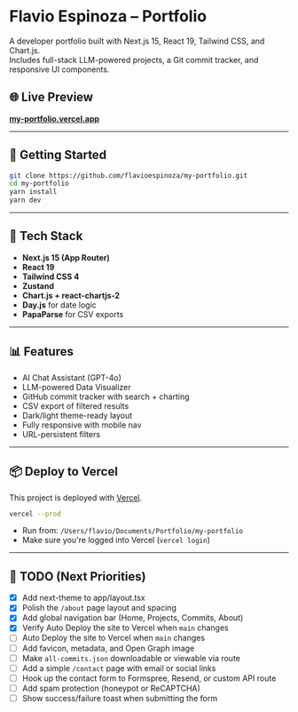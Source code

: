 # Flavio Espinoza – Portfolio

A developer portfolio built with Next.js 15, React 19, Tailwind CSS, and Chart.js.  
Includes full-stack LLM-powered projects, a Git commit tracker, and responsive UI components.

## 🌐 Live Preview

**[my-portfolio.vercel.app](https://my-portfolio-lt8gin5a0-flavio-espinozas-projects.vercel.app)**

---

## 🚀 Getting Started

```bash
git clone https://github.com/flavioespinoza/my-portfolio.git
cd my-portfolio
yarn install
yarn dev
```

---

## 🧰 Tech Stack

- **Next.js 15 (App Router)**
- **React 19**
- **Tailwind CSS 4**
- **Zustand**
- **Chart.js + react-chartjs-2**
- **Day.js** for date logic
- **PapaParse** for CSV exports

---

## 📊 Features

- AI Chat Assistant (GPT-4o)
- LLM-powered Data Visualizer
- GitHub commit tracker with search + charting
- CSV export of filtered results
- Dark/light theme-ready layout
- Fully responsive with mobile nav
- URL-persistent filters

---

## 📦 Deploy to Vercel

This project is deployed with [Vercel](https://vercel.com/).

```bash
vercel --prod
```

- Run from: `/Users/flavio/Documents/Portfolio/my-portfolio`
- Make sure you're logged into Vercel (`vercel login`)

---

## 🔧 TODO (Next Priorities)

- [x] Add next-theme to app/layout.tsx
- [x] Polish the `/about` page layout and spacing
- [x] Add global navigation bar (Home, Projects, Commits, About)
- [x] Verify Auto Deploy the site to Vercel when `main` changes
- [ ] Auto Deploy the site to Vercel when `main` changes
- [ ] Add favicon, metadata, and Open Graph image
- [ ] Make `all-commits.json` downloadable or viewable via route
- [ ] Add a simple `/contact` page with email or social links
- [ ] Hook up the contact form to Formspree, Resend, or custom API route
- [ ] Add spam protection (honeypot or ReCAPTCHA)
- [ ] Show success/failure toast when submitting the form
